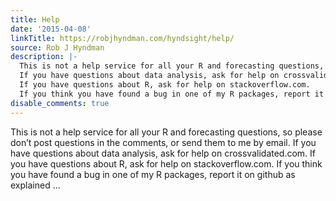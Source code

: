 ```yaml
---
title: Help
date: '2015-04-08'
linkTitle: https://robjhyndman.com/hyndsight/help/
source: Rob J Hyndman
description: |-
  This is not a help service for all your R and forecasting questions, so please don&rsquo;t post questions in the comments, or send them to me by email.
  If you have questions about data analysis, ask for help on crossvalidated.com.
  If you have questions about R, ask for help on stackoverflow.com.
  If you think you have found a bug in one of my R packages, report it on github as explained ...
disable_comments: true
---
```

This is not a help service for all your R and forecasting questions, so please don&rsquo;t post questions in the comments, or send them to me by email.
If you have questions about data analysis, ask for help on crossvalidated.com.
If you have questions about R, ask for help on stackoverflow.com.
If you think you have found a bug in one of my R packages, report it on github as explained ...